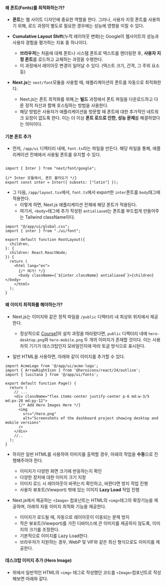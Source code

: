 
#### 왜 폰트(Fonts)를 최적화하는가?

- **폰트**는 웹 사이트 디자인에 중요한 역할을 한다. 그러나, 사용자 지정 폰트를 사용하기 위해, 로드 과정이 별도로 필요한 경우에는 성능에 영향을 미칠 수 있다.

- **Cumulative Layout Shift**(누적 레이아웃 변화)는 Google이 웹사이트의 성능과 사용자 경험을 평가하는 지표 중 하나이다. 
	- **브라우저**는 처음에 대체 폰트나 시스템 폰트로 텍스트를 렌더링한 후, **사용자 지정 폰트**를 로드하고 교체하는 과정을 수행한다.
	- 이 과정에서 레이아웃 변경이 일어날 수 있다. (텍스트 크기, 간격, 그 주위 요소 등)

- **Next.js**는 `next/font`모듈을 사용할 때, 애플리케이션의 폰트를 자동으로 최적화한다.
	- Next.js는 폰트 최적화를 위해,는 **빌드** 과정에서 폰트 파일을 다운로드하고 다른 정적 자산과 함께 호스팅하는 방법을 사용한다. 
	- 해당 방법은 사용자가 애플리케이션을 방문할 때 폰트에 대한 추가적인 네트워크 요청이 없도록 한다. 이는 더 이상 **폰트 로드로 인한, 성능 문제**를 해결하였다는 의미이다.


#### 기본 폰트 추가

- 먼저, `/app/ui` 디렉터리 내에, `font.ts`라는 파일을 만든다. 해당 파일을 통해, 애플리케이션 전체에서 사용될 폰트를 유지할 수 있다.
```tsx

import { Inter } from "next/font/google";

{/* Inter 모듈에서, 폰트 불러오기 */}
export const inter = Inter({ subsets: ["latin"] });
```

- 그 다음, `/app/layout.tsx`에서, `font.ts`에서 export한 `inter`폰트를 `body`태그에 적용한다.
	- 이렇게 하면, Next.js 애플리케이션 전체에 해당 폰트가 적용된다.
	- 여기서, `<body>`태그에 추가 작성된 `antialiased`는 폰트를 부드럽게 만들어주는 Tailwind className이다.
```tsx
import "@/app/ui/global.css";
import { inter } from "./ui/font";

export default function RootLayout({
  children,
}: {
  children: React.ReactNode;
}) {
  return (
    <html lang="en">
	  {/* 여기! */}
      <body className={`${inter.className} antialiased`}>{children}</body>
    </html>
  );
}
```


#### 왜 이미지 최적화를 해야하는가?

- Next.js는 이미지와 같은 정적 파일을 `/public` 디렉터리 내 최상위 위치에서 제공한다.
	- 정상적으로 [Course1](https://nextjs.org/learn/dashboard-app/getting-started)의 설치 과정을 따라왔다면, `public` 디렉터리 내에 `hero-desktop.png`와 `hero-mobile.png` 두 개의 이미지가 존재할 것이다. 이는 사용자의 기기가 데스크탑인지 모바일인지에 따라 토글 방식으로 표시된다.

- 일반 HTML을 사용하면, 아래와 같이 이미지를 추가할 수 있다.
```tsx
import AcmeLogo from '@/app/ui/acme-logo';
import { ArrowRightIcon } from '@heroicons/react/24/outline';
import { lusitana } from '@/app/ui/fonts';
 
export default function Page() {
  return (
    // ...
    <div className="flex items-center justify-center p-6 md:w-3/5 md:px-28 md:py-12">
      {/* Add Hero Images Here */}
      <img
        src="/hero.png"
        alt="Screenshots of the dashboard project showing desktop and mobile versions"
      />
    </div>
    //..
  );
}
```

- 하지만 일반 HTML를 사용하여 이미지를 출력할 경우, 아래의 작업을 **수동**으로 진행해주어야 한다.
	- 이미지가 다양한 화면 크기에 반응하는지 확인
	- 다양한 장치에 대한 이미지 크기 지정
	- 이미지 로드 시 레이아웃이 바뀌는지 확인하고, 바뀐다면 방지 작업 진행
	- 사용자 뷰포트(Viewport) 밖에 있는 이미지 **Lazy Load** 작업 진행

- Next.js에서 제공하는 `<Image>` 컴포넌트는 HTML의 `<img>`태그의 확장기능을 제공하며, 아래의 자동 이미지 최적화 기능을 제공한다.
	-  이미지가 로드될 때, 자동으로 레이아웃이 이동되는 문제 방지
	- 작은 뷰포트(Viewport)를 가진 디바이스에 큰 이미지를 제공하지 않도록, 이미지의 크기를 조정한다.
	- 기본적으로 이미지를 Lazy Load한다.
	- 브라우저가 지원하는 경우, WebP 및 VIF와 같은 최신 형식으로도 이미지를 제공한다.


#### 데스크탑 이미지 추가 (Hero Image)

- 위에서 일반적인 HTML의 `<img>` 태그로 작성했던 코드를 `<Image>`컴포넌트로 작성해보면 아래와 같다.